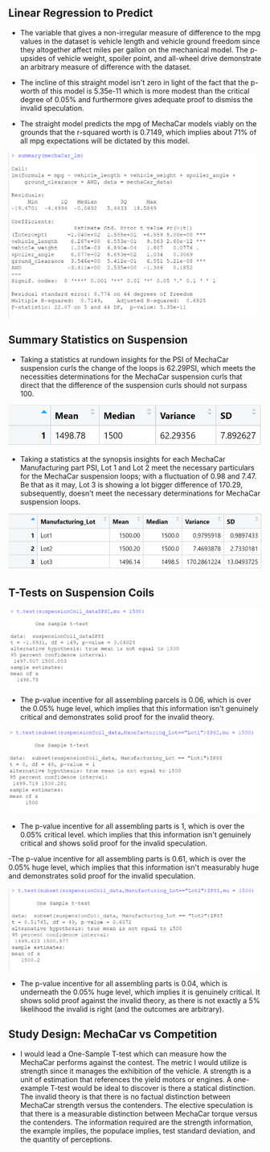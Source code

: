 ## Linear Regression to Predict

- The variable that gives a non-irregular measure of difference to the mpg values in the dataset is vehicle length and vehicle ground freedom since they altogether affect miles per gallon on the mechanical model. The p-upsides of vehicle weight, spoiler point, and all-wheel drive demonstrate an arbitrary measure of difference with the dataset. 

- The incline of this straight model isn't zero in light of the fact that the p-worth of this model is 5.35e-11 which is more modest than the critical degree of 0.05% and furthermore gives adequate proof to dismiss the invalid speculation. 

- The straight model predicts the mpg of MechaCar models viably on the grounds that the r-squared worth is 0.7149, which implies about 71% of all mpg expectations will be dictated by this model.

![Capture](Capture.png)




## Summary Statistics on Suspension

- Taking a statistics at rundown insights for the PSI of MechaCar suspension curls the change of the loops is 62.29PSI, which meets the necessities determinations for the MechaCar suspension curls that direct that the difference of the suspension curls should not surpass 100.

![Capture2](Capture2.png)


- Taking a statistics at the synopsis insights for each MechaCar Manufacturing part PSI, Lot 1 and Lot 2 meet the necessary particulars for the MechaCar suspension loops; with a fluctuation of 0.98 and 7.47. Be that as it may, Lot 3 is showing a lot bigger difference of 170.29, subsequently, doesn't meet the necessary determinations for MechaCar suspension loops.

![Capture3](Capture3.png)

## T-Tests on Suspension Coils

 ![Capture7](Capture7.png)

- The p-value incentive for all assembling parcels is 0.06, which is over the 0.05% huge level, which implies that this information isn't genuinely critical and demonstrates solid proof for the invalid theory.

![Capture4](Capture4.png)

- The p-value incentive for all assembling parts is 1, which is over the 0.05% critical level. which implies that this information isn't genuinely critical and shows solid proof for the invalid speculation.




-The p-value incentive for all assembling parts is 0.61, which is over the 0.05% huge level, which implies that this information isn't measurably huge and demonstrates solid proof for the invalid speculation.


![Capture5](Capture5.png)

- The p-value incentive for all assembling parts is 0.04, which is underneath the 0.05% huge level, which implies it is genuinely critical. It shows solid proof against the invalid theory, as there is not exactly a 5% likelihood the invalid is right (and the outcomes are arbitrary).



## Study Design: MechaCar vs Competition

- I would lead a One-Sample T-test which can measure how the MechaCar performs against the contest. The metric I would utilize is strength since it manages the exhibition of the vehicle. A strength is a unit of estimation that references the yield motors or engines. A one-example T-test would be ideal to discover is there a statical distinction. The invalid theory is that there is no factual distinction between MechaCar strength versus the contenders. The elective speculation is that there is a measurable distinction between MechaCar torque versus the contenders. The information required are the strength information, the example implies, the populace implies, test standard deviation, and the quantity of perceptions.
